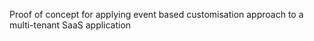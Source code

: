 Proof of concept for applying event based customisation approach to a multi-tenant SaaS application
